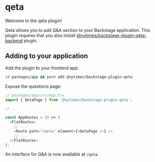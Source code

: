 # qeta

Welcome to the qeta plugin!

Qeta allows you to add Q&A section to your Backstage application.
This plugin requires that you also install
[@nytimes/backstage-plugin-qeta-backend](https://www.npmjs.com/package/@nytimes/backstage-plugin-qeta-backend)
plugin.

## Adding to your application

Add the plugin to your frontend app:

```bash
cd packages/app && yarn add @nytimes/backstage-plugin-qeta
```

Expose the questions page:

```ts
// packages/app/src/App.tsx
import { QetaPage } from '@nytimes/backstage-plugin-qeta';

// ...

const AppRoutes = () => (
  <FlatRoutes>
    // ...
    <Route path="/qeta" element={<QetaPage />} />
    // ...
  </FlatRoutes>
);
```

An interface for Q&A is now available at `/qeta`.
